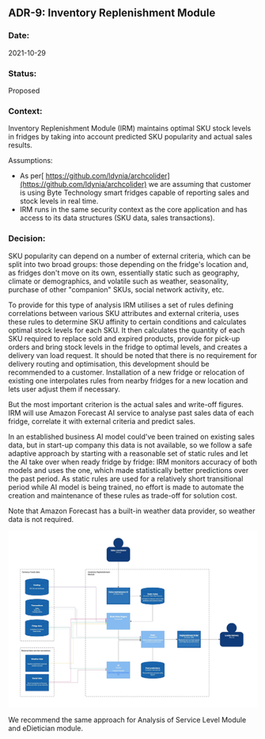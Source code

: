 ## ADR-9: Inventory Replenishment Module

### Date:
2021-10-29

### Status:
Proposed

### Context:
Inventory Replenishment Module (IRM) maintains optimal SKU stock levels in fridges by taking into account predicted SKU popularity and actual sales results.

Assumptions:
* As per[ https://github.com/ldynia/archcolider](https://github.com/ldynia/archcolider) we are assuming that customer is using Byte Technology smart fridges capable of reporting sales and stock levels in real time.
* IRM runs in the same security context as the core application and has access to its data structures (SKU data, sales transactions).

### Decision:
SKU popularity can depend on a number of external criteria, which can be split into two broad groups: those depending on the fridge's location and, as fridges don't move on its own, essentially static such as geography, climate or demographics, and volatile such as weather, seasonality, purchase of other "companion" SKUs, social network activity, etc. 

To provide for this type of analysis IRM utilises a set of rules defining correlations between various SKU attributes and external criteria, uses these rules to determine SKU affinity to certain conditions and calculates optimal stock levels for each SKU. It then calculates the quantity of each SKU required to replace sold and expired products, provide for pick-up orders and bring stock levels in the fridge to optimal levels, and creates a delivery van load request. It should be noted that there is no requirement for delivery routing and optimisation, this development should be recommended to a customer. Installation of a new fridge or relocation of existing one interpolates rules from nearby fridges for a new location and lets user adjust them if necessary.

But the most important criterion is the actual sales and write-off figures. IRM will use Amazon Forecast AI service to analyse past sales data of each fridge, correlate it with external criteria and predict sales. 

In an established business AI model could've been trained on existing sales data, but in start-up company this data is not available, so we follow a safe adaptive approach by starting with a reasonable set of static rules and let the AI take over when ready fridge by fridge: IRM monitors accuracy of both models and uses the one, which made statistically better predictions over the past period. As static rules are used for a relatively short transitional period while AI model is being trained, no effort is made to automate the creation and maintenance of these rules as trade-off for solution cost. 

Note that Amazon Forecast has a built-in weather data provider, so weather data is not required.

![inventory_replenishment_module](../images/inventory_replenishment_module.jpg "Inventory replenishment module")


We recommend the same approach for Analysis of Service Level Module and eDietician module.
